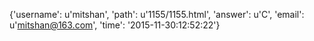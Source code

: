 {'username': u'mitshan', 'path': u'1155/1155.html', 'answer': u'C', 'email': u'mitshan@163.com', 'time': '2015-11-30:12:52:22'}